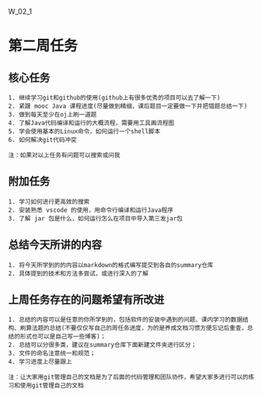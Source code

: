 W_02_1

# 第二周任务

## 核心任务
	
	1. 继续学习git和github的使用(github上有很多优秀的项目可以去了解一下)
	2. 紧跟 mooc Java 课程进度(尽量做到精细，课后题目一定要做一下并把错题总结一下)
	3. 做到每天至少在oj上刷一道题
	4. 了解Java代码编译和运行的大概流程，需要用工具画流程图
	5. 学会使用基本的Linux命令，如何运行一个shell脚本
	6. 如何解决git代码冲突

	注：如果对以上任务有问题可以搜索或问我

## 附加任务
	
	1. 学习如何进行更高效的搜索
	2. 安装熟悉 vscode 的使用，用命令行编译和运行Java程序
	3. 了解 jar 包是什么，如何运行怎么在项目中导入第三发jar包

## 总结今天所讲的内容
	
	1. 将今天所学到的的内容以markdown的格式编写提交到各自的summary仓库
	2. 具体提到的技术和方法多尝试，或进行深入的了解

## 上周任务存在的问题希望有所改进

	1. 总结的内容可以是任意的你所学到的，包括软件的安装中遇到的问题、课内学习的数据结构、刷算法题的总结(不要仅仅写自己的周任务进度，为的是养成文档习惯方便忘记后重查，总结的形式也可以是自己写一些博客)；
	2. 总结可以分很多类，建议在summary仓库下面新建文件夹进行区分；
	3. 文件的命名注意统一和规范；
	4. 学习进度上尽量跟上

	注：让大家用git管理自己的文档是为了后面的代码管理和团队协作，希望大家多进行可以的练习和使用git管理自己的文档

